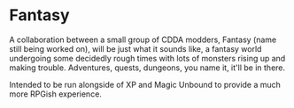 # Fantasy
 
 A collaboration between a small group of CDDA modders, Fantasy (name still being worked on), will be just what it sounds like, a fantasy world undergoing some decidedly rough times with lots of monsters rising up and making trouble. Adventures, quests, dungeons, you name it, it'll be in there.
 
 Intended to be run alongside of XP and Magic Unbound to provide a much more RPGish experience.
